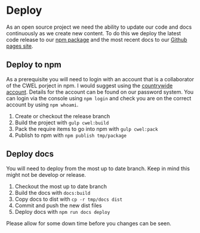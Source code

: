 # Deploy

As an open source project we need the ability to update our code and docs continuously as we create new content. To do this we deploy the latest code release to our [npm package](https://www.npmjs.com/package/cwel) and the most recent docs to our [Github pages site](https://cwel-team.github.io/cwel/#!/).

## Deploy to npm

As a prerequisite you will need to login with an account that is a collaborator of the CWEL porject in npm. I would suggest using the [countrywide account](https://www.npmjs.com/~countrywide). Details for the account can be found on our password system. You can login via the console using `npm login` and check you are on the correct account by using `npm whoami`.

1. Create or checkout the release branch
2. Build the project with `gulp cwel:build`
3. Pack the require items to go into npm with `gulp cwel:pack`
4. Publish to npm with `npm publish tmp/package`

## Deploy docs

You will need to deploy from the most up to date branch. Keep in mind this might not be develop or release.

1. Checkout the most up to date branch
2. Build the docs with `docs:build`
3. Copy docs to dist with `cp -r tmp/docs dist`
4. Commit and push the new dist files
5. Deploy docs with `npm run docs deploy`

Please allow for some down time before you changes can be seen.
